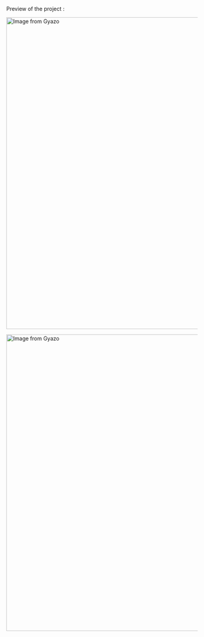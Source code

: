 Preview of the project :

<a href="https://gyazo.com/fe89f76a9efe2115afc2b48a7ccaa941"><img src="https://i.gyazo.com/fe89f76a9efe2115afc2b48a7ccaa941.gif" alt="Image from Gyazo" width="820"/></a>

<a href="https://gyazo.com/89aaa96118f0a25da31dc479d4e7a60b"><img src="https://i.gyazo.com/89aaa96118f0a25da31dc479d4e7a60b.gif" alt="Image from Gyazo" width="780"/></a>
